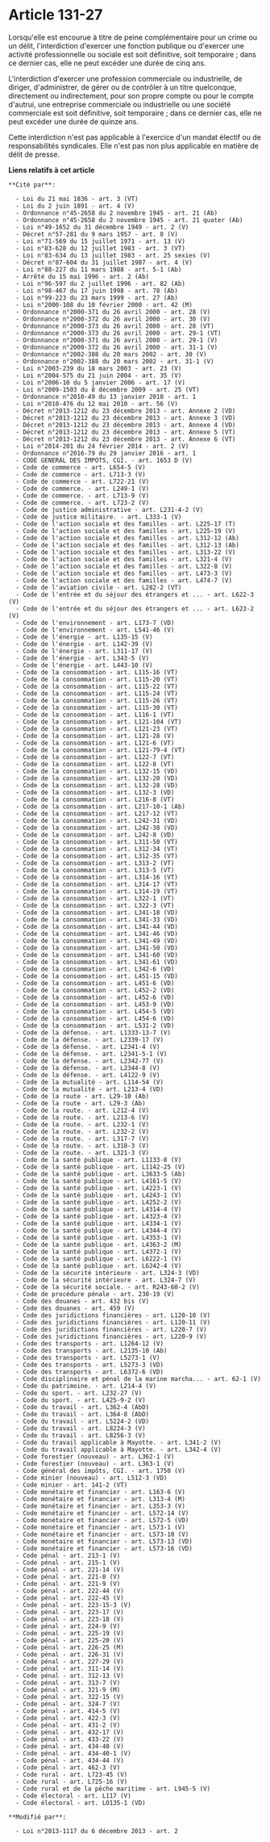 # Article 131-27

Lorsqu'elle est encourue à titre de peine complémentaire pour un crime ou un délit, l'interdiction d'exercer une fonction
publique ou d'exercer une activité professionnelle ou sociale est soit définitive, soit temporaire ; dans ce dernier cas,
elle ne peut excéder une durée de cinq ans. 

L'interdiction d'exercer une profession commerciale ou industrielle, de diriger, d'administrer, de gérer ou de contrôler à un
titre quelconque, directement ou indirectement, pour son propre compte ou pour le compte d'autrui, une entreprise commerciale
ou industrielle ou une société commerciale est soit définitive, soit temporaire ; dans ce dernier cas, elle ne peut excéder
une durée de quinze ans. 

Cette interdiction n'est pas applicable à l'exercice d'un mandat électif ou de responsabilités syndicales. Elle n'est pas non
plus applicable en matière de délit de presse.

**Liens relatifs à cet article**

	**Cité par**:

	  - Loi du 21 mai 1836 - art. 3 (VT)
	  - Loi du 2 juin 1891 - art. 4 (V)
	  - Ordonnance n°45-2658 du 2 novembre 1945 - art. 21 (Ab)
	  - Ordonnance n°45-2658 du 2 novembre 1945 - art. 21 quater (Ab)
	  - Loi n°49-1652 du 31 décembre 1949 - art. 2 (V)
	  - Décret n°57-281 du 9 mars 1957 - art. 8 (V)
	  - Loi n°71-569 du 15 juillet 1971 - art. 13 (V)
	  - Loi n°83-628 du 12 juillet 1983 - art. 3 (VT)
	  - Loi n°83-634 du 13 juillet 1983 - art. 25 sexies (V)
	  - Décret n°87-604 du 31 juillet 1987 - art. 4 (V)
	  - Loi n°88-227 du 11 mars 1988 - art. 5-1 (Ab)
	  - Arrêté du 15 mai 1996 - art. 2 (Ab)
	  - Loi n°96-597 du 2 juillet 1996 - art. 82 (Ab)
	  - Loi n°98-467 du 17 juin 1998 - art. 78 (Ab)
	  - Loi n°99-223 du 23 mars 1999 - art. 27 (Ab)
	  - Loi n°2000-108 du 10 février 2000 - art. 42 (M)
	  - Ordonnance n°2000-371 du 26 avril 2000 - art. 28 (V)
	  - Ordonnance n°2000-372 du 26 avril 2000 - art. 30 (V)
	  - Ordonnance n°2000-373 du 26 avril 2000 - art. 28 (VT)
	  - Ordonnance n°2000-373 du 26 avril 2000 - art. 29-1 (VT)
	  - Ordonnance n°2000-371 du 26 avril 2000 - art. 29-1 (V)
	  - Ordonnance n°2000-372 du 26 avril 2000 - art. 31-1 (V)
	  - Ordonnance n°2002-388 du 20 mars 2002 - art. 30 (V)
	  - Ordonnance n°2002-388 du 20 mars 2002 - art. 31-1 (V)
	  - Loi n°2003-239 du 18 mars 2003 - art. 23 (V)
	  - Loi n°2004-575 du 21 juin 2004 - art. 35 (V)
	  - Loi n°2006-10 du 5 janvier 2006 - art. 17 (V)
	  - Loi n°2009-1503 du 8 décembre 2009 - art. 25 (VT)
	  - Ordonnance n°2010-49 du 13 janvier 2010 - art. 1
	  - Loi n°2010-476 du 12 mai 2010 - art. 56 (V)
	  - Décret n°2013-1212 du 23 décembre 2013 - art. Annexe 2 (VD)
	  - Décret n°2013-1212 du 23 décembre 2013 - art. Annexe 3 (VD)
	  - Décret n°2013-1212 du 23 décembre 2013 - art. Annexe 4 (VD)
	  - Décret n°2013-1212 du 23 décembre 2013 - art. Annexe 5 (VT)
	  - Décret n°2013-1212 du 23 décembre 2013 - art. Annexe 6 (VT)
	  - Loi n°2014-201 du 24 février 2014 - art. 2 (V)
	  - Ordonnance n°2016-79 du 29 janvier 2016 - art. 1
	  - CODE GENERAL DES IMPOTS, CGI. - art. 1653 D (V)
	  - Code de commerce - art. L654-5 (V)
	  - Code de commerce - art. L713-3 (V)
	  - Code de commerce - art. L722-21 (V)
	  - Code de commerce. - art. L249-1 (V)
	  - Code de commerce. - art. L713-9 (V)
	  - Code de commerce. - art. L723-2 (V)
	  - Code de justice administrative - art. L231-4-2 (V)
	  - Code de justice militaire. - art. L333-1 (V)
	  - Code de l'action sociale et des familles - art. L225-17 (T)
	  - Code de l'action sociale et des familles - art. L225-19 (V)
	  - Code de l'action sociale et des familles - art. L312-12 (Ab)
	  - Code de l'action sociale et des familles - art. L312-13 (Ab)
	  - Code de l'action sociale et des familles - art. L313-22 (V)
	  - Code de l'action sociale et des familles - art. L321-4 (V)
	  - Code de l'action sociale et des familles - art. L322-8 (V)
	  - Code de l'action sociale et des familles - art. L473-3 (V)
	  - Code de l'action sociale et des familles - art. L474-7 (V)
	  - Code de l'aviation civile - art. L282-2 (VT)
	  - Code de l'entrée et du séjour des étrangers et ... - art. L622-3 (V)
	  - Code de l'entrée et du séjour des étrangers et ... - art. L623-2 (V)
	  - Code de l'environnement - art. L173-7 (VD)
	  - Code de l'environnement - art. L541-46 (V)
	  - Code de l'énergie - art. L135-15 (V)
	  - Code de l'énergie - art. L142-39 (V)
	  - Code de l'énergie - art. L311-17 (V)
	  - Code de l'énergie - art. L343-5 (V)
	  - Code de l'énergie - art. L443-10 (V)
	  - Code de la consommation - art. L115-16 (VT)
	  - Code de la consommation - art. L115-20 (VT)
	  - Code de la consommation - art. L115-22 (VT)
	  - Code de la consommation - art. L115-24 (VT)
	  - Code de la consommation - art. L115-26 (VT)
	  - Code de la consommation - art. L115-30 (VT)
	  - Code de la consommation - art. L116-1 (VT)
	  - Code de la consommation - art. L121-104 (VT)
	  - Code de la consommation - art. L121-23 (VT)
	  - Code de la consommation - art. L121-28 (V)
	  - Code de la consommation - art. L121-6 (VT)
	  - Code de la consommation - art. L121-79-4 (VT)
	  - Code de la consommation - art. L122-7 (VT)
	  - Code de la consommation - art. L122-8 (VT)
	  - Code de la consommation - art. L132-15 (VD)
	  - Code de la consommation - art. L132-20 (VD)
	  - Code de la consommation - art. L132-28 (VD)
	  - Code de la consommation - art. L132-3 (VD)
	  - Code de la consommation - art. L216-8 (VT)
	  - Code de la consommation - art. L217-10-1 (Ab)
	  - Code de la consommation - art. L217-12 (VT)
	  - Code de la consommation - art. L242-31 (VD)
	  - Code de la consommation - art. L242-38 (VD)
	  - Code de la consommation - art. L242-8 (VD)
	  - Code de la consommation - art. L311-50 (VT)
	  - Code de la consommation - art. L312-34 (VT)
	  - Code de la consommation - art. L312-35 (VT)
	  - Code de la consommation - art. L313-2 (VT)
	  - Code de la consommation - art. L313-5 (VT)
	  - Code de la consommation - art. L314-16 (VT)
	  - Code de la consommation - art. L314-17 (VT)
	  - Code de la consommation - art. L314-19 (VT)
	  - Code de la consommation - art. L322-1 (VT)
	  - Code de la consommation - art. L322-3 (VT)
	  - Code de la consommation - art. L341-18 (VD)
	  - Code de la consommation - art. L341-33 (VD)
	  - Code de la consommation - art. L341-44 (VD)
	  - Code de la consommation - art. L341-46 (VD)
	  - Code de la consommation - art. L341-49 (VD)
	  - Code de la consommation - art. L341-50 (VD)
	  - Code de la consommation - art. L341-60 (VD)
	  - Code de la consommation - art. L341-61 (VD)
	  - Code de la consommation - art. L342-6 (VD)
	  - Code de la consommation - art. L451-15 (VD)
	  - Code de la consommation - art. L451-6 (VD)
	  - Code de la consommation - art. L452-2 (VD)
	  - Code de la consommation - art. L452-6 (VD)
	  - Code de la consommation - art. L453-9 (VD)
	  - Code de la consommation - art. L454-5 (VD)
	  - Code de la consommation - art. L454-6 (VD)
	  - Code de la consommation - art. L531-2 (VD)
	  - Code de la défense. - art. L1333-13-7 (V)
	  - Code de la défense. - art. L2339-17 (V)
	  - Code de la défense. - art. L2341-4 (V)
	  - Code de la défense. - art. L2341-5-1 (V)
	  - Code de la défense. - art. L2342-77 (V)
	  - Code de la défense. - art. L2344-8 (V)
	  - Code de la défense. - art. L4122-9 (V)
	  - Code de la mutualité - art. L114-54 (V)
	  - Code de la mutualité - art. L213-4 (VD)
	  - Code de la route - art. L29-10 (Ab)
	  - Code de la route - art. L29-3 (Ab)
	  - Code de la route. - art. L212-4 (V)
	  - Code de la route. - art. L213-6 (V)
	  - Code de la route. - art. L232-1 (V)
	  - Code de la route. - art. L232-2 (V)
	  - Code de la route. - art. L317-7 (V)
	  - Code de la route. - art. L318-3 (V)
	  - Code de la route. - art. L321-3 (V)
	  - Code de la santé publique - art. L1133-8 (V)
	  - Code de la santé publique - art. L1142-25 (V)
	  - Code de la santé publique - art. L3633-5 (Ab)
	  - Code de la santé publique - art. L4161-5 (V)
	  - Code de la santé publique - art. L4223-1 (V)
	  - Code de la santé publique - art. L4243-1 (V)
	  - Code de la santé publique - art. L4252-2 (V)
	  - Code de la santé publique - art. L4314-4 (V)
	  - Code de la santé publique - art. L4323-4 (V)
	  - Code de la santé publique - art. L4334-1 (V)
	  - Code de la santé publique - art. L4344-4 (V)
	  - Code de la santé publique - art. L4353-1 (V)
	  - Code de la santé publique - art. L4363-2 (M)
	  - Code de la santé publique - art. L4372-1 (V)
	  - Code de la santé publique - art. L6222-1 (V)
	  - Code de la santé publique - art. L6242-4 (V)
	  - Code de la sécurité intérieure - art. L324-3 (VD)
	  - Code de la sécurité intérieure - art. L324-7 (V)
	  - Code de la sécurité sociale. - art. R243-60-2 (V)
	  - Code de procédure pénale - art. 230-19 (V)
	  - Code des douanes - art. 432 bis (V)
	  - Code des douanes - art. 459 (V)
	  - Code des juridictions financières - art. L120-10 (V)
	  - Code des juridictions financières - art. L120-11 (V)
	  - Code des juridictions financières - art. L220-7 (V)
	  - Code des juridictions financières - art. L220-9 (V)
	  - Code des transports - art. L1264-12 (V)
	  - Code des transports - art. L2135-10 (Ab)
	  - Code des transports - art. L5273-1 (V)
	  - Code des transports - art. L5273-3 (VD)
	  - Code des transports - art. L6372-6 (VD)
	  - Code disciplinaire et pénal de la marine marcha... - art. 62-1 (V)
	  - Code du patrimoine. - art. L214-4 (V)
	  - Code du sport. - art. L232-27 (V)
	  - Code du sport. - art. L425-9-2 (V)
	  - Code du travail - art. L362-4 (AbD)
	  - Code du travail - art. L364-8 (AbD)
	  - Code du travail - art. L5224-2 (VD)
	  - Code du travail - art. L8224-3 (V)
	  - Code du travail - art. L8256-3 (V)
	  - Code du travail applicable à Mayotte. - art. L341-2 (V)
	  - Code du travail applicable à Mayotte. - art. L342-4 (V)
	  - Code forestier (nouveau) - art. L362-1 (V)
	  - Code forestier (nouveau) - art. L363-1 (V)
	  - Code général des impôts, CGI. - art. 1750 (V)
	  - Code minier (nouveau) - art. L512-3 (VD)
	  - Code minier - art. 141-2 (VT)
	  - Code monétaire et financier - art. L163-6 (V)
	  - Code monétaire et financier - art. L313-4 (M)
	  - Code monétaire et financier - art. L353-3 (V)
	  - Code monétaire et financier - art. L572-14 (V)
	  - Code monétaire et financier - art. L572-5 (VD)
	  - Code monétaire et financier - art. L573-1 (V)
	  - Code monétaire et financier - art. L573-10 (V)
	  - Code monétaire et financier - art. L573-13 (VD)
	  - Code monétaire et financier - art. L573-16 (VD)
	  - Code pénal - art. 213-1 (V)
	  - Code pénal - art. 215-1 (V)
	  - Code pénal - art. 221-14 (V)
	  - Code pénal - art. 221-8 (V)
	  - Code pénal - art. 221-9 (V)
	  - Code pénal - art. 222-44 (V)
	  - Code pénal - art. 222-45 (V)
	  - Code pénal - art. 223-15-3 (V)
	  - Code pénal - art. 223-17 (V)
	  - Code pénal - art. 223-18 (V)
	  - Code pénal - art. 224-9 (V)
	  - Code pénal - art. 225-19 (V)
	  - Code pénal - art. 225-20 (V)
	  - Code pénal - art. 226-25 (M)
	  - Code pénal - art. 226-31 (V)
	  - Code pénal - art. 227-29 (V)
	  - Code pénal - art. 311-14 (V)
	  - Code pénal - art. 312-13 (V)
	  - Code pénal - art. 313-7 (V)
	  - Code pénal - art. 321-9 (M)
	  - Code pénal - art. 322-15 (V)
	  - Code pénal - art. 324-7 (V)
	  - Code pénal - art. 414-5 (V)
	  - Code pénal - art. 422-3 (V)
	  - Code pénal - art. 431-2 (V)
	  - Code pénal - art. 432-17 (V)
	  - Code pénal - art. 433-22 (V)
	  - Code pénal - art. 434-40 (V)
	  - Code pénal - art. 434-40-1 (V)
	  - Code pénal - art. 434-44 (V)
	  - Code pénal - art. 462-3 (V)
	  - Code rural - art. L723-45 (V)
	  - Code rural - art. L725-16 (V)
	  - Code rural et de la pêche maritime - art. L945-5 (V)
	  - Code électoral - art. L117 (V)
	  - Code électoral - art. LO135-1 (VD)

	**Modifié par**:

	  - Loi n°2013-1117 du 6 décembre 2013 - art. 2
